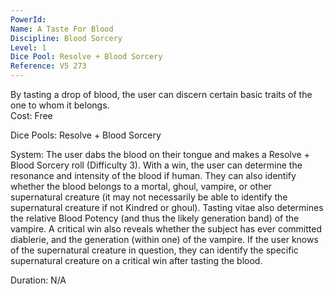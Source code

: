 ```yaml
---
PowerId: 
Name: A Taste For Blood
Discipline: Blood Sorcery
Level: 1
Dice Pool: Resolve + Blood Sorcery
Reference: V5 273
---
```

By tasting a drop of blood, the user can discern certain basic traits of the one to whom it belongs.   
Cost: Free   

Dice Pools: Resolve + Blood Sorcery   

System: The user dabs the blood on their tongue and makes a Resolve + Blood Sorcery roll (Difficulty 3). With a win, the user can determine the resonance and intensity of the blood if human. They can also identify whether the blood belongs to a mortal, ghoul, vampire, or other supernatural creature (it may not necessarily be able to identify the supernatural creature if not Kindred or ghoul). Tasting vitae also determines the relative Blood Potency (and thus the likely generation band) of the vampire. A critical win also reveals whether the subject has ever committed diablerie, and the generation (within one) of the vampire. If the user knows of the supernatural creature in question, they can identify the specific supernatural creature on a critical win after tasting the blood.   

Duration: N/A